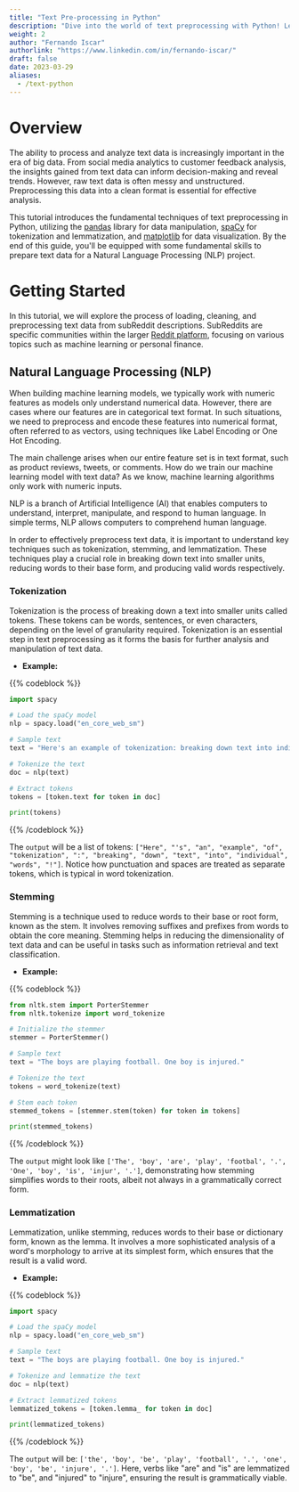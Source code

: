 ```yaml
---
title: "Text Pre-processing in Python" 
description: "Dive into the world of text preprocessing with Python! Learn how to clean, tokenize, and visualize text data for your NLP projects using popular libraries such as pandas, spaCy, and matplotlib"
weight: 2
author: "Fernando Iscar"
authorlink: "https://www.linkedin.com/in/fernando-iscar/"
draft: false
date: 2023-03-29
aliases: 
  - /text-python
---
```


# Overview

The ability to process and analyze text data is increasingly important in the era of big data. From social media analytics to customer feedback analysis, the insights gained from text data can inform decision-making and reveal trends. However, raw text data is often messy and unstructured. Preprocessing this data into a clean format is essential for effective analysis.

This tutorial introduces the fundamental techniques of text preprocessing in Python, utilizing the [pandas](https://pandas.pydata.org/) library for data manipulation, [spaCy](https://spacy.io/) for tokenization and lemmatization, and [matplotlib](https://matplotlib.org/) for data visualization. By the end of this guide, you'll be equipped with some fundamental skills to prepare text data for a Natural Language Processing (NLP) project.


# Getting Started

In this tutorial, we will explore the process of loading, cleaning, and preprocessing text data from subReddit descriptions. SubReddits are specific communities within the larger [Reddit platform](https://edu.gcfglobal.org/en/thenow/what-is-reddit/1/#), focusing on various topics such as machine learning or personal finance.

## Natural Language Processing (NLP)

When building machine learning models, we typically work with numeric features as models only understand numerical data. However, there are cases where our features are in categorical text format. In such situations, we need to preprocess and encode these features into numerical format, often referred to as vectors, using techniques like Label Encoding or One Hot Encoding.

The main challenge arises when our entire feature set is in text format, such as product reviews, tweets, or comments. How do we train our machine learning model with text data? As we know, machine learning algorithms only work with numeric inputs.

NLP is a branch of Artificial Intelligence (AI) that enables computers to understand, interpret, manipulate, and respond to human language. In simple terms, NLP allows computers to comprehend human language.

In order to effectively preprocess text data, it is important to understand key techniques such as tokenization, stemming, and lemmatization. These techniques play a crucial role in breaking down text into smaller units, reducing words to their base form, and producing valid words respectively.

### Tokenization

Tokenization is the process of breaking down a text into smaller units called tokens. These tokens can be words, sentences, or even characters, depending on the level of granularity required. Tokenization is an essential step in text preprocessing as it forms the basis for further analysis and manipulation of text data.

- **Example:**

{{% codeblock %}}
```python
import spacy

# Load the spaCy model
nlp = spacy.load("en_core_web_sm")

# Sample text
text = "Here's an example of tokenization: breaking down text into individual words!"

# Tokenize the text
doc = nlp(text)

# Extract tokens
tokens = [token.text for token in doc]

print(tokens)
```
{{% /codeblock %}}

The `output` will be a list of tokens: `["Here", "'s", "an", "example", "of", "tokenization", ":", "breaking", "down", "text", "into", "individual", "words", "!"]`. Notice how punctuation and spaces are treated as separate tokens, which is typical in word tokenization.


### Stemming

Stemming is a technique used to reduce words to their base or root form, known as the stem. It involves removing suffixes and prefixes from words to obtain the core meaning. Stemming helps in reducing the dimensionality of text data and can be useful in tasks such as information retrieval and text classification.

- **Example:**

{{% codeblock %}}
```python
from nltk.stem import PorterStemmer
from nltk.tokenize import word_tokenize

# Initialize the stemmer
stemmer = PorterStemmer()

# Sample text
text = "The boys are playing football. One boy is injured."

# Tokenize the text
tokens = word_tokenize(text)

# Stem each token
stemmed_tokens = [stemmer.stem(token) for token in tokens]

print(stemmed_tokens)

```
{{% /codeblock %}}

The `output` might look like `['The', 'boy', 'are', 'play', 'footbal', '.', 'One', 'boy', 'is', 'injur', '.']`, demonstrating how stemming simplifies words to their roots, albeit not always in a grammatically correct form.


### Lemmatization

Lemmatization, unlike stemming, reduces words to their base or dictionary form, known as the lemma. It involves a more sophisticated analysis of a word's morphology to arrive at its simplest form, which ensures that the result is a valid word.

- **Example:**

{{% codeblock %}}
```python
import spacy

# Load the spaCy model
nlp = spacy.load("en_core_web_sm")

# Sample text
text = "The boys are playing football. One boy is injured."

# Tokenize and lemmatize the text
doc = nlp(text)

# Extract lemmatized tokens
lemmatized_tokens = [token.lemma_ for token in doc]

print(lemmatized_tokens)

```
{{% /codeblock %}}

The `output` will be: `['the', 'boy', 'be', 'play', 'football', '.', 'one', 'boy', 'be', 'injure', '.']`. Here, verbs like "are" and "is" are lemmatized to "be", and "injured" to "injure", ensuring the result is grammatically viable.


